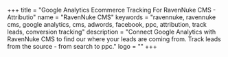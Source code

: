 +++
title = "Google Analytics Ecommerce Tracking For RavenNuke CMS - Attributio"
name = "RavenNuke CMS"
keywords = "ravennuke, ravennuke cms, google analytics, cms, adwords, facebook, ppc, attribution, track leads, conversion tracking"
description = "Connect Google Analytics with RavenNuke CMS to find our where your leads are coming from. Track leads from the source - from search to ppc."
logo = ""
+++
